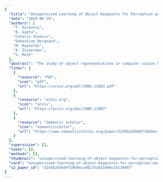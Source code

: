 ```yaml
---
{
  "title": "Unsupervised Learning of Object Keypoints for Perception and Control",
  "date": "2019-06-19",
  "authors": [
    "T. Kulkarni",
    "A. Gupta",
    "Catalin Ionescu",
    "Sebastian Borgeaud",
    "M. Reynolds",
    "A. Zisserman",
    "V. Mnih"
  ],
  "abstract": "The study of object representations in computer vision has primarily focused on developing representations that are useful for image classification, object detection, or semantic segmentation as downstream tasks. In this work we aim to learn object representations that are useful for control and reinforcement learning (RL). To this end, we introduce Transporter, a neural network architecture for discovering concise geometric object representations in terms of keypoints or image-space coordinates. Our method learns from raw video frames in a fully unsupervised manner, by transporting learnt image features between video frames using a keypoint bottleneck. The discovered keypoints track objects and object parts across long time-horizons more accurately than recent similar methods. Furthermore, consistent long-term tracking enables two notable results in control domains -- (1) using the keypoint co-ordinates and corresponding image features as inputs enables highly sample-efficient reinforcement learning; (2) learning to explore by controlling keypoint locations drastically reduces the search space, enabling deep exploration (leading to states unreachable through random action exploration) without any extrinsic rewards.",
  "links": [
    {
      "resource": "PDF",
      "icon": "pdf",
      "url": "https://arxiv.org/pdf/1906.11883.pdf"
    },
    {
      "resource": "arXiv.org",
      "icon": "arxiv",
      "url": "https://arxiv.org/abs/1906.11883"
    },
    {
      "resource": "Semantic Scholar",
      "icon": "semanticscholar",
      "url": "https://www.semanticscholar.org/paper/3245b2436d9f39b9ecadd275a815d09c2e130497"
    }
  ],
  "supervision": [],
  "tasks": [],
  "methods": [],
  "thumbnail": "unsupervised-learning-of-object-keypoints-for-perception-and-control-thumb.jpg",
  "card": "unsupervised-learning-of-object-keypoints-for-perception-and-control-card.jpg",
  "s2_paper_id": "3245b2436d9f39b9ecadd275a815d09c2e130497"
}
---
```


